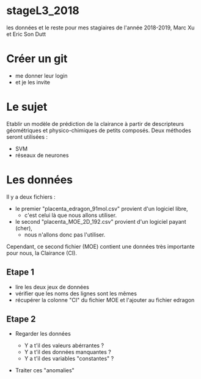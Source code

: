 # stageL3_2018
les données et le reste pour mes stagiaires de l'année 2018-2019, Marc Xu et Eric Son Dutt

# Créer un git
  
  - me donner leur login
  - et je les invite

# Le sujet
Etablir un modèle de prédiction de la clairance à partir de descripteurs géométriques et physico-chimiques de petits composés. Deux méthodes seront utilisées :

  - SVM
  - réseaux de neurones

# Les données
Il y a deux fichiers :

  - le premier "placenta_edragon_91mol.csv" provient d'un logiciel libre, 
  	- c'est celui là que nous allons utiliser.
  - le second "placenta_MOE_2D_192.csv"  provient d'un logiciel payant (cher), 
  	- nous n'allons donc pas l'utiliser. 
  
Cependant, ce second fichier (MOE) contient une données très importante pour nous, la Clairance (CI).

## Etape 1 

  - lire les deux jeux de données
  - vérifier que les noms des lignes sont les mêmes
  - récupérer la colonne "CI" du fichier MOE et l'ajouter au fichier edragon
  
## Etape 2

  - Regarder les données
  
  	- Y a t'il des valeurs abérrantes ?
  	- Y a t'il des données manquantes ?
  	- Y a t'il des variables "constantes" ?
  	
  - Traiter ces "anomalies"
